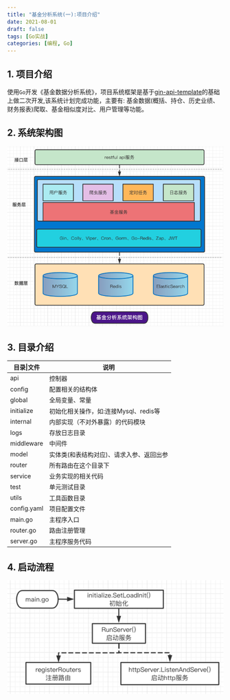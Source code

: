 ```yaml
---
title: "基金分析系统(一):项目介绍"
date: 2021-08-01
draft: false
tags: [Go实战]
categories: [编程, Go]
---
```


## 1. 项目介绍
使用`Go`开发《基金数据分析系统》，项目系统框架是基于[gin-api-template](https://github.com/shershon1991/gin-api-template.git)的基础上做二次开发,该系统计划完成功能，主要有: 基金数据(概括、持仓、历史业绩、财务报表)爬取、基金相似度对比、用户管理等功能。

## 2. 系统架构图

![](https://raw.githubusercontent.com/shershon1991/picImgBed/master/go/img/20210826184628.png)

## 3. 目录介绍

| 目录\|文件  | 说明                                     |
| ----------- | ---------------------------------------- |
| api         | 控制器                                   |
| config      | 配置相关的结构体                         |
| global      | 全局变量、常量                           |
| initialize  | 初始化相关操作，如:连接Mysql、redis等    |
| internal    | 内部实现（不对外暴露）的代码模块         |
| logs        | 存放日志目录                             |
| middleware  | 中间件                                   |
| model       | 实体类(和表结构对应)、请求入参、返回出参 |
| router      | 所有路由在这个目录下                     |
| service     | 业务实现的相关代码                       |
| test        | 单元测试目录                             |
| utils       | 工具函数目录                             |
| config.yaml | 项目配置文件                             |
| main.go     | 主程序入口                               |
| router.go   | 路由注册管理                             |
| server.go   | 主程序服务代码                           |

## 4. 启动流程

![](https://raw.githubusercontent.com/shershon1991/picImgBed/master/go/img/20210826225841.png)

